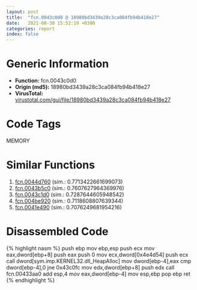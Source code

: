 ```yaml
---
layout: post
title:  "fcn.0043c0d0 @ 18980bd3439a28c3ca084fb94b418e27"
date:   2021-08-30 15:52:19 +0300
categories: report
index: false
---
```


# Generic Information
- **Function:** fcn.0043c0d0
- **Origin (md5):** 18980bd3439a28c3ca084fb94b418e27
- **VirusTotal:** [virustotal.com/gui/file/18980bd3439a28c3ca084fb94b418e27][virustotal_ref]

# Code Tags
<span class="tag" id="MEMORY">MEMORY</span>


# Similar Functions

1. [fcn.0044d760][similar_1_ref] (sim.: 0.7713422661699073)
2. [fcn.0043b5c0][similar_2_ref] (sim.: 0.7607627964369976)
3. [fcn.0043c1d0][similar_3_ref] (sim.: 0.7287644605948542)
4. [fcn.004be920][similar_4_ref] (sim.: 0.7118608807639344)
5. [fcn.0041e490][similar_5_ref] (sim.: 0.7076249681954216)


# Disassembled Code

{% highlight nasm %}
push ebp
mov ebp,esp
push ecx
mov eax,dword[ebp+8]
push eax
push 0
mov ecx,dword[0x4e4d54]
push ecx
call dword[sym.imp.KERNEL32.dll_HeapAlloc]
mov dword[ebp-4],eax
cmp dword[ebp-4],0
jne 0x43c0fc
mov edx,dword[ebp+8]
push edx
call fcn.00433aa0
add esp,4
mov eax,dword[ebp-4]
mov esp,ebp
pop ebp
ret 
{% endhighlight %}


[similar_1_ref]: /report/fcn.0044d760@a9fa810a69d3f4d771518b9f44e2d98d
[similar_2_ref]: /report/fcn.0043b5c0@3e981d1767f44f5fe2446a49ffe52f4e
[similar_3_ref]: /report/fcn.0043c1d0@18980bd3439a28c3ca084fb94b418e27
[similar_4_ref]: /report/fcn.004be920@7453c96a6fbd42ec690b8deb53eafcba
[similar_5_ref]: /report/fcn.0041e490@ea8b07f3f63dc97312e483394da5ad1c
[virustotal_ref]: https://www.virustotal.com/gui/file/18980bd3439a28c3ca084fb94b418e27